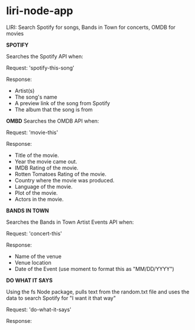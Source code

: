 # liri-node-app
LIRI: Search Spotify for songs, Bands in Town for concerts, OMDB for movies

**SPOTIFY**

Searches the Spotify API when: 

Request:  'spotify-this-song'

Response:  

   * Artist(s)
   * The song's name
   * A preview link of the song from Spotify
   * The album that the song is from

**OMBD**
Searches the OMDB API when:

Request: 'movie-this'

Response:

   * Title of the movie.
   * Year the movie came out.
   * IMDB Rating of the movie.
   * Rotten Tomatoes Rating of the movie.
   * Country where the movie was produced.
   * Language of the movie.
   * Plot of the movie.
   * Actors in the movie.


**BANDS IN TOWN** 

Searches the Bands in Town Artist Events API when:

Request: 'concert-this' 

Response: 

   * Name of the venue
   * Venue location
   * Date of the Event (use moment to format this as "MM/DD/YYYY")

**DO WHAT IT SAYS**

Using the fs Node package, pulls text from the random.txt file and uses the data to search Spotify for "I want it that way"

Request: 'do-what-it-says'

Response: 



